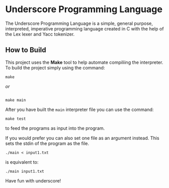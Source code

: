 # Underscore Programming Language

The Underscore Programming Language is a simple, general purpose, interpreted, imperative programming language created in C with the help of the Lex lexer and Yacc tokenizer.

## How to Build

This project uses the **Make** tool to help automate compiliing the interpreter. To build the project simply using the command:
```
make
```
_or_
``` 

make main
```

After you have built the `main` interpreter file you can use the command:
```
make test
```
to feed the programs as input into the program.


If you would prefer you can also set one file as an argument instead. This sets the stdin of the program as the file.
```
./main < input1.txt
```
is equivalent to:
```
./main input1.txt
```

Have fun with underscore!
